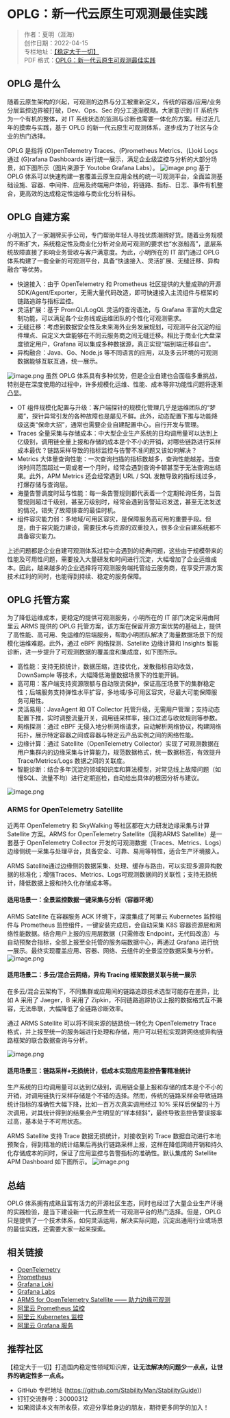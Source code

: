 # OPLG：新一代云原生可观测最佳实践

> 作者：夏明（涯海）    
> 创作日期：2022-04-15  
> 专栏地址：[【稳定大于一切】](https://github.com/StabilityMan/StabilityGuide)  
> PDF 格式：[OPLG：新一代云原生可观测最佳实践](https://github.com/StabilityMan/StabilityGuide/blob/master/docs/processing/monitor/pdf/OPLG：新一代云原生可观测最佳实践.pdf)  

## OPLG 是什么
随着云原生架构的兴起，可观测的边界与分工被重新定义，传统的容器/应用/业务分层监控边界被打破，Dev、Ops、Sec 的分工逐渐模糊。大家意识到 IT 系统作为一个有机的整体，对 IT 系统状态的监测与诊断也需要一体化的方案。经过近几年的摸索与实践，基于 OPLG 的新一代云原生可观测体系，逐步成为了社区与企业的热门选择。

OPLG 是指将 (O)penTelemetry Traces、(P)rometheus Metrics、(L)oki Logs 通过 (G)rafana Dashboards 进行统一展示，满足企业级监控与分析的大部分场景，如下图所示（图片来源于 Youtobe Grafana Labs）。
![image.png](image/OPLG_1.png)
基于 OPLG 体系可以快速构建一套覆盖云原生应用全栈的统一可观测平台，全面监测基础设施、容器、中间件、应用及终端用户体验，将链路、指标、日志、事件有机整合，更高效的达成稳定性运维与商业化分析目标。

## OPLG 自建方案
小明加入了一家潮牌买手公司，专门帮助年轻人寻找优质潮牌好货。随着业务规模的不断扩大，系统稳定性及商业化分析对全局可观测的要求也“水涨船高”，底层系统故障直接了影响业务营收与客户满意度。为此，小明所在的 IT 部门通过 OPLG 体系构建了一套全新的可观测平台，具备“快速接入、灵活扩展、无缝迁移、异构融合”等优势。

- 快速接入：由于 OpenTelemetry 和 Prometheus 社区提供的大量成熟的开源 SDK/Agent/Exporter，无需大量代码改造，即可快速接入主流组件与框架的链路追踪与指标监控。
- 灵活扩展：基于 PromQL/LogQL 灵活的查询语法，与 Grafana 丰富的大盘定制功能，可以满足各个业务线或运维团队的个性化可观测需求。
- 无缝迁移：考虑到数据安全性及未来海外业务发展规划，可观测平台沉淀的组件埋点、自定义大盘能够在不同云服务商之间无缝迁移。相比于商业化大盘深度锁定用户，Grafana 可以集成多种数据源，真正实现“端到端迁移自由”。
- 异构融合：Java、Go、Node.js 等不同语言的应用，以及多云环境的可观测数据能够互联互通，统一展示。

![image.png](image/OPLG_2.png)
虽然 OPLG 体系具有多种优势，但是企业自建也会面临多重挑战，特别是在深度使用的过程中，许多规模化运维、性能、成本等非功能性问题将逐渐凸显。

- OT 组件规模化配置与升级：客户端探针的规模化管理几乎是运维团队的“梦魇”，探针异常引发的各种故障也是屡见不鲜。此外，动态配置下推与功能降级这类“保命大招”，通常也需要企业自建配置中心，自行开发与管理。
- Traces 全量采集与存储成本：中大型企业生产系统的日均调用量可以达到上亿级别，调用链全量上报和存储的成本是个不小的开销，对哪些链路进行采样成本最优？链路采样导致的指标监控与告警不准问题又该如何解决？
- Metrics 大体量查询性能：一次查询扫描的指标数越多，查询性能越差。当查询时间范围超过一周或者一个月时，经常会遇到查询卡顿甚至于无法查询出结果。此外，APM Metrics 还会经常遇到 URL / SQL 发散导致的指标线过多，打爆存储与查询层。
- 海量告警调度时延与性能：每一条告警规则都代表着一个定期轮询任务，当告警规则超过千级别，甚至万级别时，经常会遇到告警延迟发送，甚至无法发送的情况，错失了故障排查的最佳时机。
- 组件容灾能力弱：多地域/可用区容灾，是保障服务高可用的重要手段。但是，由于容灾能力建设，需要技术与资源的双重投入，很多企业自建系统都不具备容灾能力。

上述问题都是企业自建可观测体系过程中会遇到的经典问题，这些由于规模带来的性能及可用性问题，需要投入大量研发和时间进行沉淀，大幅增加了企业运维成本。因此，越来越多的企业选择将可观测服务端托管给云服务商，在享受开源方案技术红利的同时，也能得到持续、稳定的服务保障。

## OPLG 托管方案
为了降低运维成本，更稳定的提供可观测服务，小明所在的 IT 部门决定采用由阿里云 ARMS 提供的 OPLG 托管方案，该方案在保留开源方案优势的基础上，提供了高性能、高可用、免运维的后端服务，帮助小明团队解决了海量数据场景下的规模化运维难题。此外，通过 eBPF 网络探测、Satellite 边缘计算和 Insights 智能诊断，进一步提升了可观测数据的覆盖度和集成度，如下图所示。

- 高性能：支持无损统计，数据压缩，连接优化，发散指标自动收敛，DownSample 等技术，大幅降低海量数据场景下的性能开销。
- 高可用：客户端支持资源限额与自动限流保护，保证高压场景下的集群稳定性；后端服务支持弹性水平扩容，多地域/多可用区容灾，尽最大可能保障服务可用性。
- 灵活易用：JavaAgent 和 OT Collector 托管升级，无需用户管理；支持动态配置下推，实时调整流量开关，调用链采样率，接口过滤与收敛规则等参数。
- 网络探测：通过 eBPF 无侵入地分析网络请求，自动解析网络协议，构建网络拓扑，展示特定容器之间或容器与特定云产品实例之间的网络性能。
- 边缘计算：通过 Satellite（OpenTelemetry Collector）实现了可观测数据在用户集群内的边缘采集与计算能力，规范数据格式，统一数据标签，有效提升 Trace/Metrics/Logs 数据之间的关联度。
- 智能诊断：结合多年沉淀的领域知识库和算法模型，对常见线上故障问题（如慢SQL、流量不均）进行定期巡检，自动给出具体的根因分析与建议。

![image.png](image/OPLG_3.png)
### ARMS for OpenTelemetry Satellite
近两年 OpenTelemetry 和 SkyWalking 等社区都在大力研发边缘采集与计算 Satellite 方案。ARMS for OpenTelemetry Satellite（简称ARMS Satellite）是一套基于 OpenTelemetry Collector 开发的可观测数据（Traces、Metrics、Logs）边缘侧统一采集与处理平台，具备安全、可靠、易用等特性，适合生产环境接入。

ARMS Satellite通过边缘侧的数据采集、处理、缓存与路由，可以实现多源异构数据的标准化；增强Traces、Metrics、Logs可观测数据间的关联性；支持无损统计，降低数据上报和持久化存储成本等。

#### 适用场景一：全景监控数据一键采集与分析（容器环境）
ARMS Satellite 在容器服务 ACK 环境下，深度集成了阿里云 Kubernetes 监控组件与 Prometheus 监控组件，一键安装完成后，会自动采集 K8S 容器资源层和网络性能数据。结合用户上报的应用层数据（只需修改 Endpoint，无代码改造）与自动预聚合指标，全部上报至全托管的服务端数据中心，再通过 Grafana 进行统一展示。最终实现覆盖应用、容器、网络、云组件的全景监控数据采集与分析。
![image.png](image/OPLG_4.png)
#### 适用场景二：多云/混合云网络，异构 Tracing 框架数据关联与统一展示
在多云/混合云架构下，不同集群或应用间的链路追踪技术选型可能存在差异，比如 A 采用了 Jaeger，B 采用了 Zipkin，不同链路追踪协议上报的数据格式互不兼容，无法串联，大幅降低了全链路诊断效率。

通过 ARMS Satellite 可以将不同来源的链路统一转化为 OpenTelemetry Trace 格式，并上报至统一的服务端进行处理和存储，用户可以轻松实现跨网络或异构链路框架的联合数据查询与分析。

![image.png](image/OPLG_5.png)
#### 适用场景三：链路采样+无损统计，低成本实现应用监控告警精准统计
生产系统的日均调用量可以达到亿级别，调用链全量上报和存储的成本是个不小的开销，对调用链执行采样存储是个不错的选择。然而，传统的链路采样会导致链路统计指标的准确性大幅下降，比如一百万次真实调用经过 10% 采样后保留的十万次调用，对其统计得到的结果会产生明显的“样本倾斜”，最终导致监控告警误报率过高，基本处于不可用状态。

ARMS Satellite 支持 Trace 数据无损统计，对接收到的 Trace 数据自动进行本地预聚合，得到精准的统计结果后再执行链路采样上报，这样在降低网络开销和持久化存储成本的同时，保证了应用监控与告警指标的准确性。默认集成的 Satellite APM Dashboard 如下图所示。
![image.png](image/OPLG_6.png)

## 总结
OPLG 体系拥有成熟且富有活力的开源社区生态，同时也经过了大量企业生产环境的实践检验，是当下建设新一代云原生统一可观测平台的热门选择。但是，OPLG 只是提供了一个技术体系，如何灵活运用，解决实际问题，沉淀出通用行业或场景的最佳实践，还需要大家一起来探索。


## 相关链接

- [OpenTelemetry](https://opentelemetry.io/)
- [Prometheus](https://prometheus.io/)
- [Grafana Loki](https://grafana.com/oss/loki/)
- [Grafana Labs](https://grafana.com/)
- [ARMS for OpenTelemetry Satellite  —— 助力边缘可观测](https://help.aliyun.com/document_detail/418462.html)
- [阿里云 Prometheus 监控](https://help.aliyun.com/document_detail/195983.html)
- [阿里云 Kubernetes 监控](https://help.aliyun.com/document_detail/260777.html)
- [阿里云 Grafana 服务](https://help.aliyun.com/document_detail/311928.html)


## 推荐社区
【稳定大于一切】打造国内稳定性领域知识库，**让无法解决的问题少一点点，让世界的确定性多一点点。**

- GitHub 专栏地址 ([https://github.com/StabilityMan/StabilityGuide)](https://github.com/StabilityMan/StabilityGuide))
- 钉钉交流群号：30000312
- 如果阅读本文有所收获，欢迎分享给身边的朋友，期待更多同学的加入！
